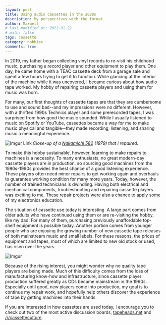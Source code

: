 ```yaml
---
layout: post
title: Using audio cassettes in the 2020s
description: My perspectives with the format
author: Maxwell
# last_modified_at: 2022-01-22
# math: false
tags: cassette
category: hobbies
comments: true
---
```


In 2019, my father began collecting vinyl records to re-visit his childhood music, purchasing a record player and other equipment to play them. One day, he came home with a TEAC cassette deck from a garage sale and spent a few hours trying to get it to function. While glancing at the interior of the machine while it was uncovered, I became curious about how audio tape worked. My hobby of repairing cassette players and using them for music was born.

For many, our first thoughts of cassette tapes are that they are cumbersome to use and sound bad--and my impressions were no different. However, with a thrifted 1990s Technics player and some prerecorded tapes, I was surprised from how good the music sounded. While I usually listened to music on Spotify or YouTube, cassettes became a way for me to make music physical and tangible--they made recording, listening, and sharing music a  meaningful experience.  

![Imgur Link](https://i.imgur.com/820liaF.jpg) *Close-up of a [Nakamichi 582](https://www.hifiengine.com/manual_library/nakamichi/582.shtml) (1979) that I repaired.*

To make this hobby sustainable, however, learning to make repairs to machines is a necessity. To many enthusiasts, no great modern-day cassette players are in production, so sourcing good machines from the 1980s-1990s provides the best chance of a good listening experience. These players often need minor repairs to get working again and overhauls to guarantee working condition for many more years. Today, however, the number of trained technicians is dwindling. Having both electrical and mechanical components, troubleshooting and repairing cassette players was exciting to me. These repair projects were also a chance to apply some of my electronics education. 

The situation of cassette use today is interesting. A large part comes from older adults who have continued using them or are re-visiting the hobby, like my dad. For many of them, purchasing previously unaffordable top-shelf equipment is possible today. Another portion comes from younger people who are enjoying the growing number of new cassette tape releases of both mainstream music and small labels. For these reasons, the prices of equipment and tapes, most of which are limited to new old stock or used, has risen over the years. 

![Imgur](https://i.imgur.com/Ug9aMGG.jpg)

Because of the rising interest, you might wonder why no quality tape players are being made. Much of this difficulty comes from the loss of manufacturing know-how and infrastructure, since cassette player production suffered greatly as CDs became mainstream in the 1990s. Especially until good, new players come into production, my goal is to continue my repair work, and hopefully help others discover the experience of tape by getting machines into their hands.

If you are interested in how cassettes are used today, I encourage you to check out two of the most active discussion boards, [tapeheads.net](http://www.tapeheads.net/) and [/r/cassetteculture](http://reddit.com/r/cassetteculture).

